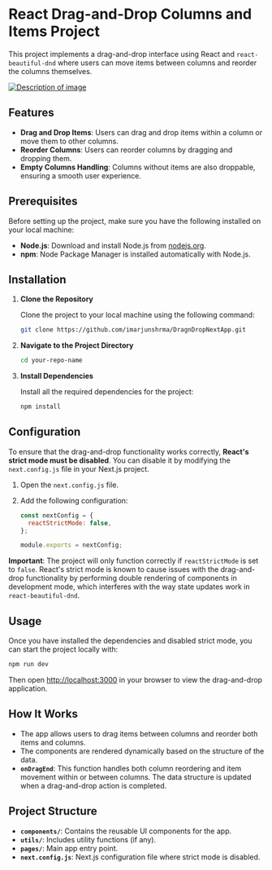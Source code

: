 # React Drag-and-Drop Columns and Items Project

This project implements a drag-and-drop interface using React and `react-beautiful-dnd` where users can move items between columns and reorder the columns themselves.

<a href="https://dragn-drop-next-app.vercel.app/" target="_blank"><img src="https://dragn-drop-next-app.vercel.app/image-1.png" alt="Description of image" /></a>

## Features

- **Drag and Drop Items**: Users can drag and drop items within a column or move them to other columns.
- **Reorder Columns**: Users can reorder columns by dragging and dropping them.
- **Empty Columns Handling**: Columns without items are also droppable, ensuring a smooth user experience.

## Prerequisites

Before setting up the project, make sure you have the following installed on your local machine:

- **Node.js**: Download and install Node.js from [nodejs.org](https://nodejs.org).
- **npm**: Node Package Manager is installed automatically with Node.js.

## Installation

1. **Clone the Repository**

   Clone the project to your local machine using the following command:

   ```bash
   git clone https://github.com/imarjunshrma/DragnDropNextApp.git
   ```

2. **Navigate to the Project Directory**

   ```bash
   cd your-repo-name
   ```

3. **Install Dependencies**

   Install all the required dependencies for the project:

   ```bash
   npm install
   ```

## Configuration

To ensure that the drag-and-drop functionality works correctly, **React's strict mode must be disabled**. You can disable it by modifying the `next.config.js` file in your Next.js project.

1. Open the `next.config.js` file.
2. Add the following configuration:

   ```javascript
   const nextConfig = {
     reactStrictMode: false,
   };

   module.exports = nextConfig;
   ```

**Important**: The project will only function correctly if `reactStrictMode` is set to `false`. React's strict mode is known to cause issues with the drag-and-drop functionality by performing double rendering of components in development mode, which interferes with the way state updates work in `react-beautiful-dnd`.

## Usage

Once you have installed the dependencies and disabled strict mode, you can start the project locally with:

```bash
npm run dev
```

Then open [http://localhost:3000](http://localhost:3000) in your browser to view the drag-and-drop application.

## How It Works

- The app allows users to drag items between columns and reorder both items and columns.
- The components are rendered dynamically based on the structure of the data.
- **`onDragEnd`**: This function handles both column reordering and item movement within or between columns. The data structure is updated when a drag-and-drop action is completed.

## Project Structure

- **`components/`**: Contains the reusable UI components for the app.
- **`utils/`**: Includes utility functions (if any).
- **`pages/`**: Main app entry point.
- **`next.config.js`**: Next.js configuration file where strict mode is disabled.

